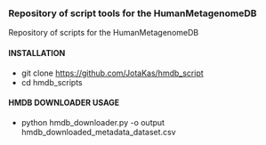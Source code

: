 ### Repository of script tools for the HumanMetagenomeDB

Repository of scripts for the HumanMetagenomeDB

#### INSTALLATION

- git clone https://github.com/JotaKas/hmdb_script
- cd hmdb_scripts

#### HMDB DOWNLOADER USAGE

- python hmdb_downloader.py -o output hmdb_downloaded_metadata_dataset.csv
